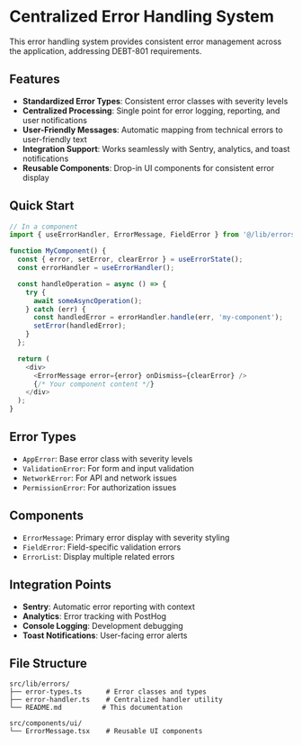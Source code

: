 # Centralized Error Handling System

This error handling system provides consistent error management across the application, addressing DEBT-801 requirements.

## Features

- **Standardized Error Types**: Consistent error classes with severity levels
- **Centralized Processing**: Single point for error logging, reporting, and user notifications
- **User-Friendly Messages**: Automatic mapping from technical errors to user-friendly text
- **Integration Support**: Works seamlessly with Sentry, analytics, and toast notifications
- **Reusable Components**: Drop-in UI components for consistent error display

## Quick Start

```typescript
// In a component
import { useErrorHandler, ErrorMessage, FieldError } from '@/lib/errors';

function MyComponent() {
  const { error, setError, clearError } = useErrorState();
  const errorHandler = useErrorHandler();

  const handleOperation = async () => {
    try {
      await someAsyncOperation();
    } catch (err) {
      const handledError = errorHandler.handle(err, 'my-component');
      setError(handledError);
    }
  };

  return (
    <div>
      <ErrorMessage error={error} onDismiss={clearError} />
      {/* Your component content */}
    </div>
  );
}
```

## Error Types

- `AppError`: Base error class with severity levels
- `ValidationError`: For form and input validation
- `NetworkError`: For API and network issues  
- `PermissionError`: For authorization issues

## Components

- `ErrorMessage`: Primary error display with severity styling
- `FieldError`: Field-specific validation errors
- `ErrorList`: Display multiple related errors

## Integration Points

- **Sentry**: Automatic error reporting with context
- **Analytics**: Error tracking with PostHog
- **Console Logging**: Development debugging
- **Toast Notifications**: User-facing error alerts

## File Structure

```
src/lib/errors/
├── error-types.ts      # Error classes and types
├── error-handler.ts    # Centralized handler utility
└── README.md          # This documentation

src/components/ui/
└── ErrorMessage.tsx    # Reusable UI components
```